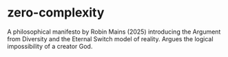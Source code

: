 # zero-complexity
A philosophical manifesto by Robin Mains (2025) introducing the Argument from Diversity and the Eternal Switch model of reality. Argues the logical impossibility of a creator God.
